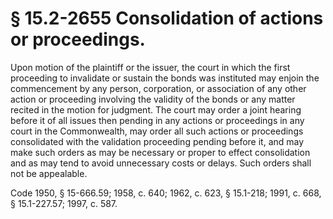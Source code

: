 # § 15.2-2655 Consolidation of actions or proceedings.

<p>Upon motion of the plaintiff or the issuer, the court in which the first proceeding to invalidate or sustain the bonds was instituted may enjoin the commencement by any person, corporation, or association of any other action or proceeding involving the validity of the bonds or any matter recited in the motion for judgment. The court may order a joint hearing before it of all issues then pending in any actions or proceedings in any court in the Commonwealth, may order all such actions or proceedings consolidated with the validation proceeding pending before it, and may make such orders as may be necessary or proper to effect consolidation and as may tend to avoid unnecessary costs or delays. Such orders shall not be appealable.</p><p>Code 1950, § 15-666.59; 1958, c. 640; 1962, c. 623, § 15.1-218; 1991, c. 668, § 15.1-227.57; 1997, c. 587.</p>
